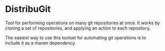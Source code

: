 # DistribuGit
Tool for performing operations on many git repositories at once. It works by cloning a set of repositories, and applying an action to each repository.

The easiest way to use this toolset for automating git operations is to include it as a maven dependency.
